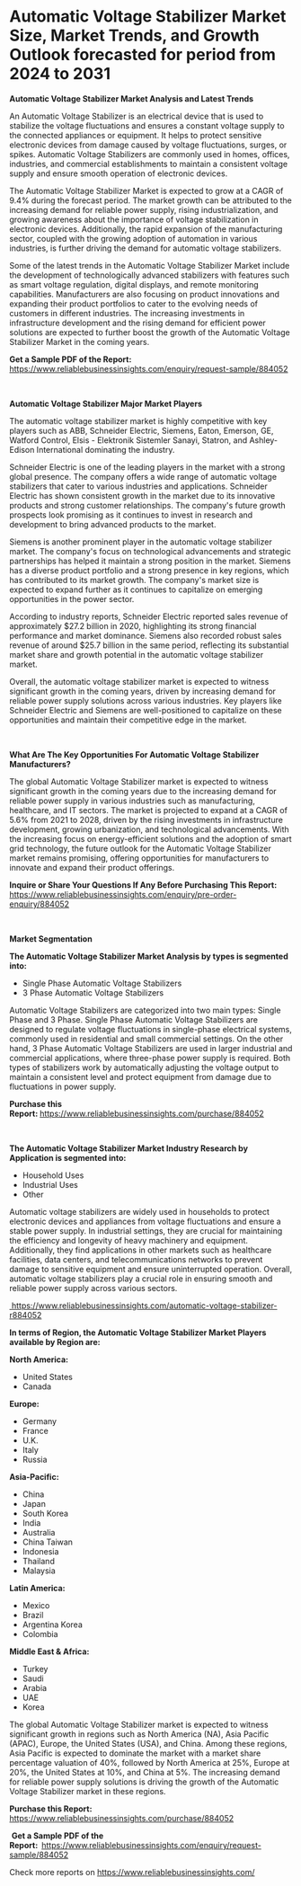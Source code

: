 <p><h1>Automatic Voltage Stabilizer Market Size, Market Trends, and Growth Outlook forecasted for period from 2024 to 2031</h1></p><p><strong>Automatic Voltage Stabilizer Market Analysis and Latest Trends</strong></p>
<p><p>An Automatic Voltage Stabilizer is an electrical device that is used to stabilize the voltage fluctuations and ensures a constant voltage supply to the connected appliances or equipment. It helps to protect sensitive electronic devices from damage caused by voltage fluctuations, surges, or spikes. Automatic Voltage Stabilizers are commonly used in homes, offices, industries, and commercial establishments to maintain a consistent voltage supply and ensure smooth operation of electronic devices.</p><p>The Automatic Voltage Stabilizer Market is expected to grow at a CAGR of 9.4% during the forecast period. The market growth can be attributed to the increasing demand for reliable power supply, rising industrialization, and growing awareness about the importance of voltage stabilization in electronic devices. Additionally, the rapid expansion of the manufacturing sector, coupled with the growing adoption of automation in various industries, is further driving the demand for automatic voltage stabilizers.</p><p>Some of the latest trends in the Automatic Voltage Stabilizer Market include the development of technologically advanced stabilizers with features such as smart voltage regulation, digital displays, and remote monitoring capabilities. Manufacturers are also focusing on product innovations and expanding their product portfolios to cater to the evolving needs of customers in different industries. The increasing investments in infrastructure development and the rising demand for efficient power solutions are expected to further boost the growth of the Automatic Voltage Stabilizer Market in the coming years.</p></p>
<p><strong>Get a Sample PDF of the Report:&nbsp;</strong> <a href="https://www.reliablebusinessinsights.com/enquiry/request-sample/884052">https://www.reliablebusinessinsights.com/enquiry/request-sample/884052</a></p>
<p>&nbsp;</p>
<p><strong>Automatic Voltage Stabilizer Major Market Players</strong></p>
<p><p>The automatic voltage stabilizer market is highly competitive with key players such as ABB, Schneider Electric, Siemens, Eaton, Emerson, GE, Watford Control, Elsis - Elektronik Sistemler Sanayi, Statron, and Ashley-Edison International dominating the industry. </p><p>Schneider Electric is one of the leading players in the market with a strong global presence. The company offers a wide range of automatic voltage stabilizers that cater to various industries and applications. Schneider Electric has shown consistent growth in the market due to its innovative products and strong customer relationships. The company's future growth prospects look promising as it continues to invest in research and development to bring advanced products to the market.</p><p>Siemens is another prominent player in the automatic voltage stabilizer market. The company's focus on technological advancements and strategic partnerships has helped it maintain a strong position in the market. Siemens has a diverse product portfolio and a strong presence in key regions, which has contributed to its market growth. The company's market size is expected to expand further as it continues to capitalize on emerging opportunities in the power sector.</p><p>According to industry reports, Schneider Electric reported sales revenue of approximately $27.2 billion in 2020, highlighting its strong financial performance and market dominance. Siemens also recorded robust sales revenue of around $25.7 billion in the same period, reflecting its substantial market share and growth potential in the automatic voltage stabilizer market.</p><p>Overall, the automatic voltage stabilizer market is expected to witness significant growth in the coming years, driven by increasing demand for reliable power supply solutions across various industries. Key players like Schneider Electric and Siemens are well-positioned to capitalize on these opportunities and maintain their competitive edge in the market.</p></p>
<p>&nbsp;</p>
<p><strong>What Are The Key Opportunities For Automatic Voltage Stabilizer Manufacturers?</strong></p>
<p><p>The global Automatic Voltage Stabilizer market is expected to witness significant growth in the coming years due to the increasing demand for reliable power supply in various industries such as manufacturing, healthcare, and IT sectors. The market is projected to expand at a CAGR of 5.6% from 2021 to 2028, driven by the rising investments in infrastructure development, growing urbanization, and technological advancements. With the increasing focus on energy-efficient solutions and the adoption of smart grid technology, the future outlook for the Automatic Voltage Stabilizer market remains promising, offering opportunities for manufacturers to innovate and expand their product offerings.</p></p>
<p><strong>Inquire or Share Your Questions If Any Before Purchasing This Report:</strong> <a href="https://www.reliablebusinessinsights.com/enquiry/pre-order-enquiry/884052">https://www.reliablebusinessinsights.com/enquiry/pre-order-enquiry/884052</a></p>
<p>&nbsp;</p>
<p><strong>Market Segmentation</strong></p>
<p><strong>The Automatic Voltage Stabilizer Market Analysis by types is segmented into:</strong></p>
<p><ul><li>Single Phase Automatic Voltage Stabilizers</li><li>3 Phase Automatic Voltage Stabilizers</li></ul></p>
<p><p>Automatic Voltage Stabilizers are categorized into two main types: Single Phase and 3 Phase. Single Phase Automatic Voltage Stabilizers are designed to regulate voltage fluctuations in single-phase electrical systems, commonly used in residential and small commercial settings. On the other hand, 3 Phase Automatic Voltage Stabilizers are used in larger industrial and commercial applications, where three-phase power supply is required. Both types of stabilizers work by automatically adjusting the voltage output to maintain a consistent level and protect equipment from damage due to fluctuations in power supply.</p></p>
<p><strong>Purchase this Report:&nbsp;</strong><a href="https://www.reliablebusinessinsights.com/purchase/884052">https://www.reliablebusinessinsights.com/purchase/884052</a></p>
<p>&nbsp;</p>
<p><strong>The Automatic Voltage Stabilizer Market Industry Research by Application is segmented into:</strong></p>
<p><ul><li>Household Uses</li><li>Industrial Uses</li><li>Other</li></ul></p>
<p><p>Automatic voltage stabilizers are widely used in households to protect electronic devices and appliances from voltage fluctuations and ensure a stable power supply. In industrial settings, they are crucial for maintaining the efficiency and longevity of heavy machinery and equipment. Additionally, they find applications in other markets such as healthcare facilities, data centers, and telecommunications networks to prevent damage to sensitive equipment and ensure uninterrupted operation. Overall, automatic voltage stabilizers play a crucial role in ensuring smooth and reliable power supply across various sectors.</p></p>
<p><a href="https://www.reliablebusinessinsights.com/automatic-voltage-stabilizer-r884052">&nbsp;https://www.reliablebusinessinsights.com/automatic-voltage-stabilizer-r884052</a></p>
<p><strong>In terms of Region, the Automatic Voltage Stabilizer Market Players available by Region are:</strong></p>
<p>
    <p> <strong> North America: </strong>
        <ul>
            <li>United States</li>
            <li>Canada</li>
        </ul>
        </p> 
    <p> <strong> Europe: </strong>
        <ul>
            <li>Germany</li>
            <li>France</li>
            <li>U.K.</li>
            <li>Italy</li>
            <li>Russia</li>
        </ul>
        </p> 
    <p> <strong> Asia-Pacific: </strong>
        <ul>
            <li>China</li>
            <li>Japan</li>
            <li>South Korea</li>
            <li>India</li>
            <li>Australia</li>
            <li>China Taiwan</li>
            <li>Indonesia</li>
            <li>Thailand</li>
            <li>Malaysia</li>
        </ul>
        </p> 
    <p> <strong> Latin America: </strong>
        <ul>
            <li>Mexico</li>
            <li>Brazil</li>
            <li>Argentina Korea</li>
            <li>Colombia</li>
        </ul>
        </p> 
    <p> <strong> Middle East & Africa: </strong>
        <ul>
            <li>Turkey</li>
            <li>Saudi</li>
            <li>Arabia</li>
            <li>UAE</li>
            <li>Korea</li>
        </ul>
    </p>
    </p>
<p><p>The global Automatic Voltage Stabilizer market is expected to witness significant growth in regions such as North America (NA), Asia Pacific (APAC), Europe, the United States (USA), and China. Among these regions, Asia Pacific is expected to dominate the market with a market share percentage valuation of 40%, followed by North America at 25%, Europe at 20%, the United States at 10%, and China at 5%. The increasing demand for reliable power supply solutions is driving the growth of the Automatic Voltage Stabilizer market in these regions.</p></p>
<p><strong>Purchase this Report: </strong><a href="https://www.reliablebusinessinsights.com/purchase/884052">https://www.reliablebusinessinsights.com/purchase/884052</a></p>
<p>&nbsp;<strong>Get a Sample PDF of the Report:&nbsp;&nbsp;</strong><a href="https://www.reliablebusinessinsights.com/enquiry/request-sample/884052">https://www.reliablebusinessinsights.com/enquiry/request-sample/884052</a></p>
<p><strong></strong></p>
<p>Check more reports on <a href="https://www.reliablebusinessinsights.com/">https://www.reliablebusinessinsights.com/</a></p>